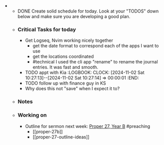 -
	- DONE Create solid schedule for today.  Look at your "TODOS" down below and make sure you are developing a good plan.
	- ### Critical Tasks for today
		- Get Logseq, Nvim working nicely together
			- get the date format to correspond each of the apps I want to use
			- get the locations coordinated
			- #technical I used the cli app "rename" to rename the journal entries. It was fast and smooth.
		- TODO appt with Kia
		  :LOGBOOK:
		  CLOCK: [2024-11-02 Sat 10:27:13]--[2024-11-02 Sat 10:27:14] =>  00:00:01
		  :END:
		- TODO follow up with finance guy in KS
		- Why does this not "save" when I expect it to?
	- ### Notes
	- ### Working on
		- Outline for sermon next week: [Proper 27, Year B](https://www.lectionarypage.net/YearB_RCL/Pentecost/BProp27_RCL.html) #preaching
			- [[proper-27b]]
			- [[proper-27-outline-ideas]]